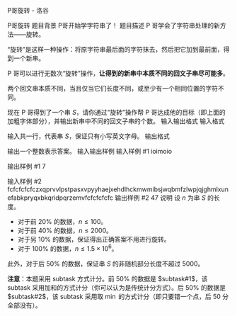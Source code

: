 



P哥旋转 - 洛谷














P哥旋转
题目背景
P哥开始学字符串了！
题目描述
P 哥学会了字符串处理的新方法——旋转。

“旋转”是这样一种操作：将原字符串最后面的字符抹去，然后把它加到最前面，得到一个新串。

P 哥可以进行无数次“旋转”操作，**让得到的新串中本质不同的回文子串尽可能多**。

两个回文串本质不同，当且仅当它们长度不同，或至少有一个相同位置的字符不同。

现在 P 哥得到了一个串 $S$，请你通过“旋转”操作帮 P 哥达成他的目标（即上面的加粗字体部分），并输出新串中不同的回文子串的个数。
输入输出格式
输入格式

输入共一行，代表串 $S$，保证只有小写英文字母。
输出格式

输出一个整数表示答案。
输入输出样例
输入样例 #1
ioimoio

输出样例 #1
7

输入样例 #2
fcfcfcfcfczxqprvvlpstpasxvpyyhaejxehdlhckmwmibsjwqbmfzlwpjqjghmlxunefabkpryqxbkqridpqrzemvfcfcfcfcfc
输出样例 #2
47
说明
设 $n$ 为串 $S$ 的长度。

- 对于前 $20\%$ 的数据，$n \le 100$。
- 对于前 $40\%$ 的数据，$n \le 2000$。
- 对于另 $10\%$ 的数据，保证得出正确答案不用进行旋转。
- 对于 $100\%$ 的数据，$n \le 1.5\times 10^6$。

此外，对于后 $50\%$ 的数据，保证串 $S$ 的非随机部分长度不超过 $5000$。

**注意**：本题采用 subtask 方式计分。前 $50\%$ 的数据是 $subtask#1$，该 subtask 采用加和的方式计分（你可以认为是传统计分方式）。后 $50\%$ 的数据是 $subtask#2$，该 subtask 采用取 $\min$ 的方式计分（即只要错一个点，后 $50$ 分全部没有）。






